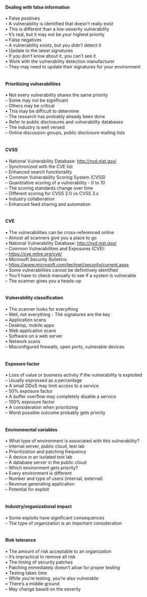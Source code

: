 ####  Dealing with false information  

• False positives  
– A vulnerability is identified that doesn’t really exist  
• This is different than a low-severity vulnerability  
– It’s real, but it may not be your highest priority  
• False negatives  
– A vulnerability exists, but you didn’t detect it  
• Update to the latest signatures  
– If you don’t know about it, you can’t see it  
• Work with the vulnerability detection manufacturer  
– They may need to update their signatures for your environment  
<br>


####  Prioritizing vulnerabilities  

• Not every vulnerability shares the same priority  
– Some may not be significant  
– Others may be critical  
• This may be difficult to determine  
– The research has probably already been done  
• Refer to public disclosures and vulnerability databases  
– The industry is well versed  
– Online discussion groups, public disclosure mailing lists  
<br>


####  CVSS  

• National Vulnerability Database: http://nvd.nist.gov/  
– Synchronized with the CVE list  
– Enhanced search functionality  
• Common Vulnerability Scoring System (CVSS)  
– Quantitative scoring of a vulnerability - 0 to 10  
– The scoring standards change over time  
– Different scoring for CVSS 2.0 vs CVSS 3.x  
• Industry collaboration  
– Enhanced feed sharing and automation  
<br>


####  CVE  

• The vulnerabilities can be cross-referenced online  
– Almost all scanners give you a place to go  
• National Vulnerability Database: http://nvd.nist.gov/  
– Common Vulnerabilities and Exposures (CVE):  
– https://cve.mitre.org/cve/  
• Microsoft Security Bulletins:  
– https://www.microsoft.com/technet/security/current.aspx  
• Some vulnerabilities cannot be definitively identified  
– You’ll have to check manually to see if a system is vulnerable  
– The scanner gives you a heads-up  
<br>


####  Vulnerability classification  

• The scanner looks for everything  
– Well, not everything - The signatures are the key  
• Application scans  
– Desktop, mobile apps  
• Web application scans  
– Software on a web server  
• Network scans  
– Misconfigured firewalls, open ports, vulnerable devices  
<br>


####  Exposure factor  

• Loss of value or business activity if the vulnerability is exploited  
– Usually expressed as a percentage  
• A small DDoS may limit access to a service  
– 50% exposure factor  
• A buffer overflow may completely disable a service  
– 100% exposure factor  
• A consideration when prioritizing  
– Worst possible outcome probably gets priority  
<br>


####  Environmental variables  

• What type of environment is associated with this vulnerability?  
– Internal server, public cloud, test lab  
• Prioritization and patching frequency  
– A device in an isolated test lab  
– A database server in the public cloud  
– Which environment gets priority?  
• Every environment is different  
– Number and type of users (internal, external)  
– Revenue generating application  
– Potential for exploit  
<br>


####  Industry/organizational impact  

• Some exploits have significant consequences  
– The type of organization is an important consideration  
<br>


####  Risk tolerance  

• The amount of risk acceptable to an organization  
– It’s impractical to remove all risk  
• The timing of security patches  
– Patching immediately doesn’t allow for proper testing  
• Testing takes time  
– While you’re testing, you’re also vulnerable  
• There’s a middle ground  
– May change based on the severity
